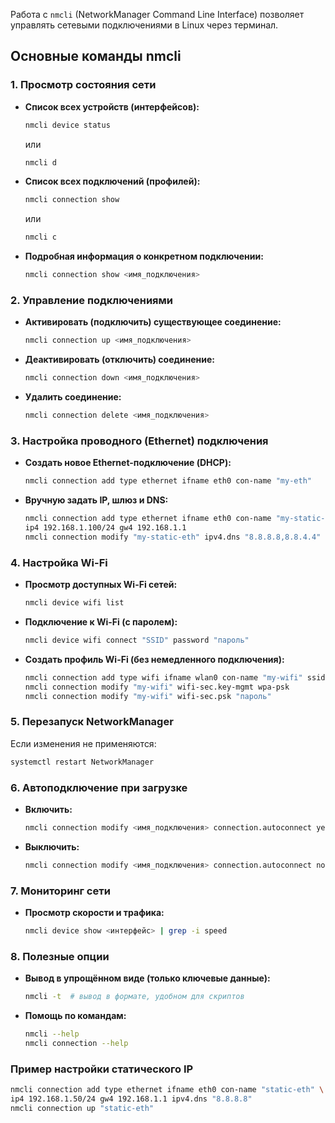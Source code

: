 Работа с `nmcli` (NetworkManager Command Line Interface) позволяет управлять сетевыми подключениями в Linux через терминал.  

## **Основные команды nmcli**  

### **1. Просмотр состояния сети**  
- **Список всех устройств (интерфейсов):**  
  ```bash
  nmcli device status
  ```
  или  
  ```bash
  nmcli d
  ```

- **Список всех подключений (профилей):**  
  ```bash
  nmcli connection show
  ```
  или  
  ```bash
  nmcli c
  ```

- **Подробная информация о конкретном подключении:**  
  ```bash
  nmcli connection show <имя_подключения>
  ```

### **2. Управление подключениями**  
- **Активировать (подключить) существующее соединение:**  
  ```bash
  nmcli connection up <имя_подключения>
  ```

- **Деактивировать (отключить) соединение:**  
  ```bash
  nmcli connection down <имя_подключения>
  ```

- **Удалить соединение:**  
  ```bash
  nmcli connection delete <имя_подключения>
  ```

### **3. Настройка проводного (Ethernet) подключения**  
- **Создать новое Ethernet-подключение (DHCP):**  
  ```bash
  nmcli connection add type ethernet ifname eth0 con-name "my-eth"
  ```

- **Вручную задать IP, шлюз и DNS:**  
  ```bash
  nmcli connection add type ethernet ifname eth0 con-name "my-static-eth" \
  ip4 192.168.1.100/24 gw4 192.168.1.1
  nmcli connection modify "my-static-eth" ipv4.dns "8.8.8.8,8.8.4.4"
  ```

### **4. Настройка Wi-Fi**  
- **Просмотр доступных Wi-Fi сетей:**  
  ```bash
  nmcli device wifi list
  ```

- **Подключение к Wi-Fi (с паролем):**  
  ```bash
  nmcli device wifi connect "SSID" password "пароль"
  ```

- **Создать профиль Wi-Fi (без немедленного подключения):**  
  ```bash
  nmcli connection add type wifi ifname wlan0 con-name "my-wifi" ssid "SSID"
  nmcli connection modify "my-wifi" wifi-sec.key-mgmt wpa-psk
  nmcli connection modify "my-wifi" wifi-sec.psk "пароль"
  ```

### **5. Перезапуск NetworkManager**  
Если изменения не применяются:  
```bash
systemctl restart NetworkManager
```

### **6. Автоподключение при загрузке**  
- **Включить:**  
  ```bash
  nmcli connection modify <имя_подключения> connection.autoconnect yes
  ```
- **Выключить:**  
  ```bash
  nmcli connection modify <имя_подключения> connection.autoconnect no
  ```

### **7. Мониторинг сети**  
- **Просмотр скорости и трафика:**  
  ```bash
  nmcli device show <интерфейс> | grep -i speed
  ```

### **8. Полезные опции**  
- **Вывод в упрощённом виде (только ключевые данные):**  
  ```bash
  nmcli -t  # вывод в формате, удобном для скриптов
  ```

- **Помощь по командам:**  
  ```bash
  nmcli --help
  nmcli connection --help
  ```

### **Пример настройки статического IP**  
```bash
nmcli connection add type ethernet ifname eth0 con-name "static-eth" \
ip4 192.168.1.50/24 gw4 192.168.1.1 ipv4.dns "8.8.8.8"
nmcli connection up "static-eth"
```

